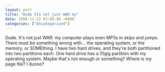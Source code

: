 ```yaml
---
layout: post
title: "Dude Its not just WAR my"
date: 2008-11-23 03:09:00 +0000
categories: ["Uncategorized"]
---
```


Dude. It's not just WAR: my computer plays even MP3s in skips and jumps. There must be something wrong with... the operating system, or the memory, or SOMEthing. I have two hard drives, and they're both partitioned into two partitions each. One hard drive has a 10gig partition with my operating system. Maybe that's not enough or something? Where is my page file? I dunno?